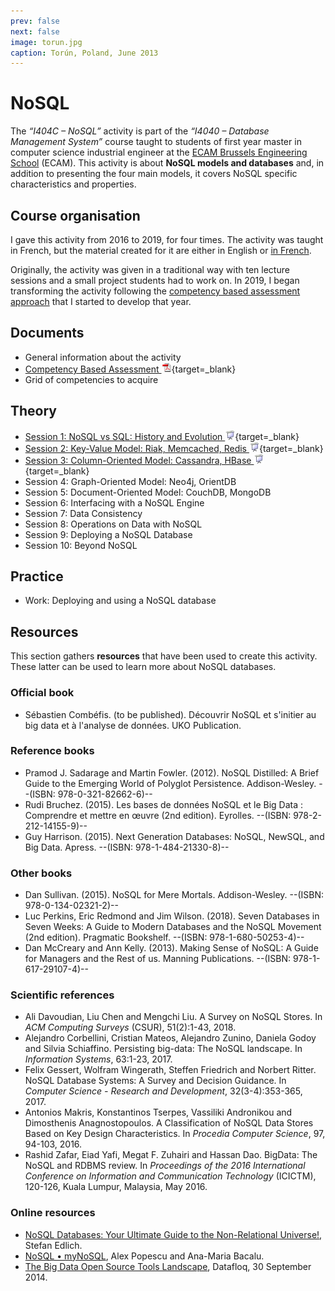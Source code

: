 ```yaml
---
prev: false
next: false
image: torun.jpg
caption: Torún, Poland, June 2013
---
```


# NoSQL

The _“I404C – NoSQL”_ activity is part of the _“I4040 – Database Management System”_ course taught to students of first year master in computer science industrial engineer at the [ECAM Brussels Engineering School](https://www.ecam.be) (ECAM). This activity is about **NoSQL models and databases** and, in addition to presenting the four main models, it covers NoSQL specific characteristics and properties.

## Course organisation

I gave this activity from 2016 to 2019, for four times. The activity was taught in French, but the material created for it are either in English or [in French](/fr/teaching/ecam/nosql/).

Originally, the activity was given in a traditional way with ten lecture sessions and a small project students had to work on. In 2019, I began transforming the activity following the [competency based assessment approach](/teaching/projects/tlca/) that I started to develop that year.

## Documents

- General information about the activity
- [Competency Based Assessment ![PDF](/images/pdf.png)](/files/ecam/general/ECAM-Competency-Based-Assessment-Slides.pdf){target=_blank}
- Grid of competencies to acquire

## Theory

- [Session 1: NoSQL vs SQL: History and Evolution ![Slides](/images/slides.png)](/files/ecam/nosql/ECAM-NoSQL4MIN-Session1-Slides.pdf){target=_blank}
- [Session 2: Key-Value Model: Riak, Memcached, Redis ![Slides](/images/slides.png)](/files/ecam/nosql/ECAM-NoSQL4MIN-Session2-Slides.pdf){target=_blank}
- [Session 3: Column-Oriented Model: Cassandra, HBase ![Slides](/images/slides.png)](/files/ecam/nosql/ECAM-NoSQL4MIN-Session3-Slides.pdf){target=_blank}
- Session 4: Graph-Oriented Model: Neo4j, OrientDB
- Session 5: Document-Oriented Model: CouchDB, MongoDB
- Session 6: Interfacing with a NoSQL Engine
- Session 7: Data Consistency
- Session 8: Operations on Data with NoSQL
- Session 9: Deploying a NoSQL Database
- Session 10: Beyond NoSQL

## Practice

- Work: Deploying and using a NoSQL database

## Resources

This section gathers **resources** that have been used to create this activity. These latter can be used to learn more about NoSQL databases.

### Official book

- Sébastien Combéfis. (to be published). Découvrir NoSQL et s'initier au big data et à l'analyse de données. UKO Publication.

### Reference books

- Pramod J. Sadarage and Martin Fowler. (2012). NoSQL Distilled: A Brief Guide to the Emerging World of Polyglot Persistence. Addison-Wesley. --(ISBN: 978-0-321-82662-6)--
- Rudi Bruchez. (2015). Les bases de données NoSQL et le Big Data : Comprendre et mettre en œuvre (2nd edition). Eyrolles. --(ISBN: 978-2-212-14155-9)--
- Guy Harrison. (2015). Next Generation Databases: NoSQL, NewSQL, and Big Data. Apress. --(ISBN: 978-1-484-21330-8)--

### Other books

- Dan Sullivan. (2015). NoSQL for Mere Mortals. Addison-Wesley. --(ISBN: 978-0-134-02321-2)--
- Luc Perkins, Eric Redmond and Jim Wilson. (2018). Seven Databases in Seven Weeks: A Guide to Modern Databases and the NoSQL Movement (2nd edition). Pragmatic Bookshelf. --(ISBN: 978-1-680-50253-4)--
- Dan McCreary and Ann Kelly. (2013). Making Sense of NoSQL: A Guide for Managers and the Rest of us. Manning Publications. --(ISBN: 978-1-617-29107-4)--

### Scientific references

- Ali Davoudian, Liu Chen and Mengchi Liu. A Survey on NoSQL Stores. In _ACM Computing Surveys_ (CSUR), 51(2):1-43, 2018.
- Alejandro Corbellini, Cristian Mateos, Alejandro Zunino, Daniela  Godoy and Silvia Schiaffino. Persisting big-data: The NoSQL landscape. In _Information Systems_, 63:1-23, 2017.
- Felix Gessert, Wolfram Wingerath, Steffen Friedrich and Norbert Ritter. NoSQL Database Systems: A Survey and Decision Guidance. In _Computer Science - Research and Development_, 32(3-4):353-365, 2017.
- Antonios Makris, Konstantinos Tserpes, Vassiliki Andronikou and Dimosthenis Anagnostopoulos. A Classification of NoSQL Data Stores Based on Key Design Characteristics. In _Procedia Computer Science_, 97, 94-103, 2016.
- Rashid Zafar, Eiad Yafi, Megat F. Zuhairi and Hassan Dao. BigData: The NoSQL and RDBMS review. In _Proceedings of the 2016 International Conference on Information and Communication Technology_ (ICICTM), 120-126, Kuala Lumpur, Malaysia, May 2016.

### Online resources

- [NoSQL Databases: Your Ultimate Guide to the Non-Relational Universe!](http://nosql-database.org), Stefan Edlich.
- [NoSQL • myNoSQL](http://nosql.mypopescu.com/kb/nosql), Alex Popescu and Ana-Maria Bacalu.
- [The Big Data Open Source Tools Landscape](https://datafloq.com/big-data-open-source-tools/os-home/), Datafloq, 30 September 2014.
